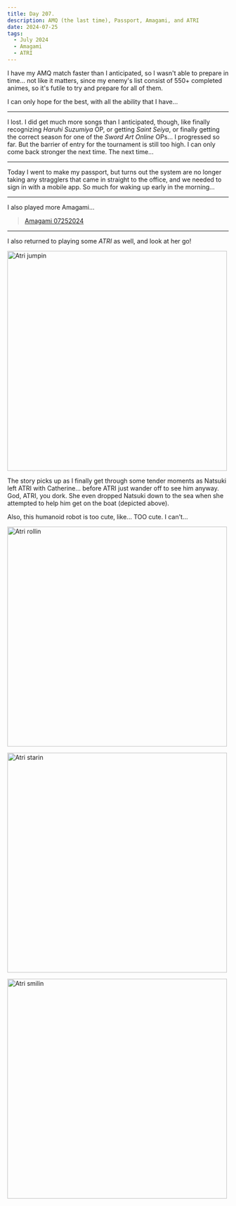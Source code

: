 ```yaml
---
title: Day 207.
description: AMQ (the last time), Passport, Amagami, and ATRI
date: 2024-07-25
tags: 
  - July 2024
  - Amagami
  - ATRI
---
```


I have my AMQ match faster than I anticipated, so I wasn't able to prepare in time... not like it matters, since my enemy's list consist of 550+ completed animes, so it's futile to try and prepare for all of them.

I can only hope for the best, with all the ability that I have...

-----

I lost. I did get much more songs than I anticipated, though, like finally recognizing *Haruhi Suzumiya* OP, or getting *Saint Seiya*, or finally getting the correct season for one of the *Sword Art Online* OPs... I progressed so far. But the barrier of entry for the tournament is still too high. I can only come back stronger the next time. The next time...

-----

Today I went to make my passport, but turns out the system are no longer taking any stragglers that came in straight to the office, and we needed to sign in with a mobile app. So much for waking up early in the morning...


-----

I also played more Amagami...

<blockquote class="imgur-embed-pub" lang="en" data-id="a/PDxqdIL" data-context="false" ><a href="//imgur.com/a/PDxqdIL">Amagami 07252024</a></blockquote><script async src="//s.imgur.com/min/embed.js" charset="utf-8"></script>

-----

I also returned to playing some *ATRI* as well, and look at her go!

<a href="https://imgur.com/9D5B0we"><img src="https://i.imgur.com/9D5B0we.png" title="Atri jumpin" width="500px" alt="Atri jumpin"/></a>

The story picks up as I finally get through some tender moments as Natsuki left ATRI with Catherine... before ATRI just wander off to see him anyway. God, ATRI, you dork. She even dropped Natsuki down to the sea when she attempted to help him get on the boat (depicted above).

Also, this humanoid robot is too cute, like... TOO cute. I can't...

<a href="https://imgur.com/KXU5vYA"><img src="https://i.imgur.com/KXU5vYA.png" title="Atri rollin" width="500px" alt="Atri rollin"/></a>

<a href="https://imgur.com/MbhplEn"><img src="https://i.imgur.com/MbhplEn.png" title="Atri starin" width="500px" alt="Atri starin"/></a>

<a href="https://imgur.com/iwBUmCi"><img src="https://i.imgur.com/iwBUmCi.png" title="Atri smilin" width="500px" alt="Atri smilin"/></a>